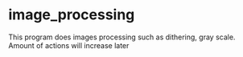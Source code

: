 # image_processing
This program does images processing such as dithering, gray scale. Amount of actions will increase later
